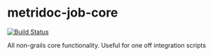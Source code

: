 metridoc-job-core
=================
[![Build Status](https://drone.io/github.com/metridoc/metridoc-job-core/status.png)](https://drone.io/github.com/metridoc/metridoc-job-core/latest)

All non-grails core functionality.  Useful for one off integration scripts
